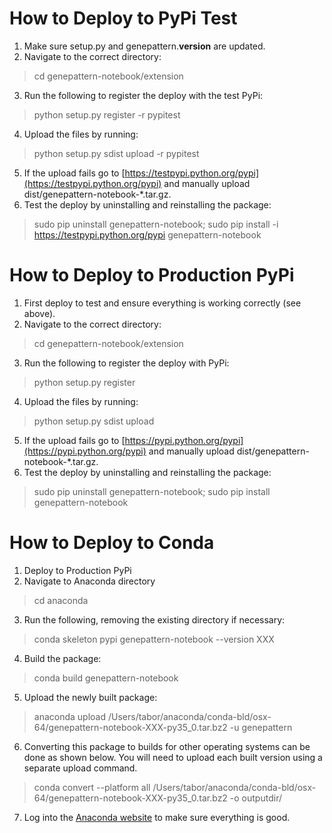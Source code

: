 # How to Deploy to PyPi Test

1. Make sure setup.py and genepattern.__version__ are updated.
2. Navigate to the correct directory:
> cd genepattern-notebook/extension
3. Run the following to register the deploy with the test PyPi:
> python setup.py register -r pypitest
4. Upload the files by running:
> python setup.py sdist upload -r pypitest
5. If the upload fails go to [https://testpypi.python.org/pypi](https://testpypi.python.org/pypi) and manually upload dist/genepattern-notebook-*.tar.gz.
6. Test the deploy by uninstalling and reinstalling the package: 
> sudo pip uninstall genepattern-notebook;
> sudo pip install -i https://testpypi.python.org/pypi genepattern-notebook

# How to Deploy to Production PyPi

1. First deploy to test and ensure everything is working correctly (see above).
2. Navigate to the correct directory:
> cd genepattern-notebook/extension
3. Run the following to register the deploy with PyPi:
> python setup.py register
4. Upload the files by running:
> python setup.py sdist upload
5. If the upload fails go to [https://pypi.python.org/pypi](https://pypi.python.org/pypi) and manually upload dist/genepattern-notebook-*.tar.gz.
6. Test the deploy by uninstalling and reinstalling the package: 
> sudo pip uninstall genepattern-notebook;
> sudo pip install genepattern-notebook

# How to Deploy to Conda

1. Deploy to Production PyPi
2. Navigate to Anaconda directory
> cd anaconda
3. Run the following, removing the existing directory if necessary:
> conda skeleton pypi genepattern-notebook --version XXX
4. Build the package:
> conda build genepattern-notebook
5. Upload the newly built package:
> anaconda upload /Users/tabor/anaconda/conda-bld/osx-64/genepattern-notebook-XXX-py35_0.tar.bz2 -u genepattern
6. Converting this package to builds for other operating systems can be done as shown below. You will need to upload each 
built version using a separate upload command.
> conda convert --platform all /Users/tabor/anaconda/conda-bld/osx-64/genepattern-notebook-XXX-py35_0.tar.bz2 -o outputdir/
7. Log into the [Anaconda website](https://anaconda.org/) to make sure everything is good.